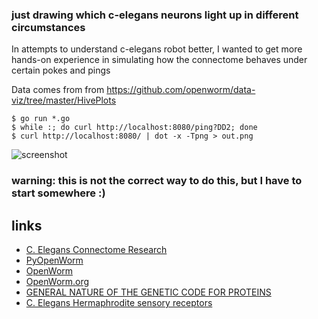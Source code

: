 ### just drawing which c-elegans neurons light up in different circumstances

In attempts to understand c-elegans robot better, I wanted to get more hands-on experience in simulating how the connectome behaves under certain pokes and pings

Data comes from from https://github.com/openworm/data-viz/tree/master/HivePlots

```
$ go run *.go
$ while :; do curl http://localhost:8080/ping?DD2; done
$ curl http://localhost:8080/ | dot -x -Tpng > out.png
```

![screenshot](https://raw.githubusercontent.com/jackdoe/worm/master/out.png)

### warning: this is not the correct way to do this, but I have to start somewhere :)

## links 

* [C. Elegans Connectome Research](http://www.connectomeengine.com/Home/CElegans)
* [PyOpenWorm](https://github.com/openworm/PyOpenWorm)
* [OpenWorm](https://github.com/openworm/)
* [OpenWorm.org](http://www.openworm.org/)
* [GENERAL NATURE OF THE GENETIC CODE FOR PROTEINS](https://profiles.nlm.nih.gov/ps/access/SCBCBJ.pdf)
* [C. Elegans Hermaphrodite sensory receptors](http://wormatlas.org/hermaphrodite/nervous/Images/neurotable1leg.htm)
